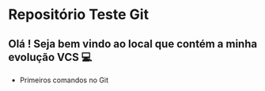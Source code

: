 # Repositório Teste Git

## Olá ! Seja bem vindo ao local que contém a minha evolução VCS :computer:

* Primeiros comandos no Git 
